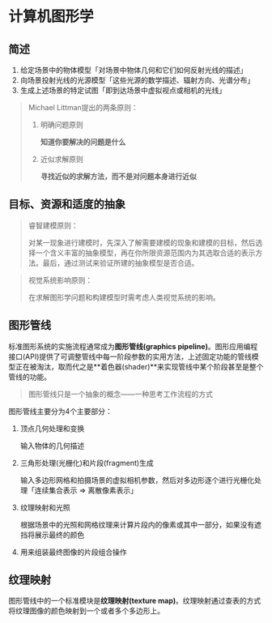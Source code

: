 # 计算机图形学

## 简述

1. 给定场景中的物体模型「对场景中物体几何和它们如何反射光线的描述」
2. 向场景投射光线的光源模型「这些光源的数学描述、辐射方向、光谱分布」
3. 生成上述场景的特定试图「即到达场景中虚拟视点或相机的光线」

> Michael Littman提出的两条原则：
>
> 1. 明确问题原则
>
>    **知道你要解决的问题是什么**
>
> 2. 近似求解原则
>
>    **寻找近似的求解方法，而不是对问题本身进行近似**

## 目标、资源和适度的抽象

> 睿智建模原则：
>
> 对某一现象进行建模时，先深入了解需要建模的现象和建模的目标，然后选择一个含义丰富的抽象模型，再在你所限资源范围内为其选取合适的表示方法。最后，通过测试来验证所建的抽象模型是否合适。

> 视觉系统影响原则：
>
> 在求解图形学问题和构建模型时需考虑人类视觉系统的影响。

## 图形管线

标准图形系统的实施流程通常成为**图形管线(graphics pipeline)**。图形应用编程接口(API)提供了可调整管线中每一阶段参数的实用方法，上述固定功能的管线模型正在被淘汰，取而代之是**着色器(shader)**来实现管线中某个阶段甚至是整个管线的功能。

> 图形管线只是一个抽象的概念——一种思考工作流程的方式

图形管线主要分为4个主要部分：

1. 顶点几何处理和变换

   输入物体的几何描述

2. 三角形处理(光栅化)和片段(fragment)生成

   输入多边形网格和拍摄场景的虚拟相机参数，然后对多边形逐个进行光栅化处理「连续集合表示 => 离散像素表示」

3. 纹理映射和光照

   根据场景中的光照和网格纹理来计算片段内的像素或其中一部分，如果没有遮挡将展示最终的颜色

4. 用来组装最终图像的片段组合操作

## 纹理映射

图形管线中的一个标准模块是**纹理映射(texture map)**。纹理映射通过查表的方式将纹理图像的颜色映射到一个或者多个多边形上。

